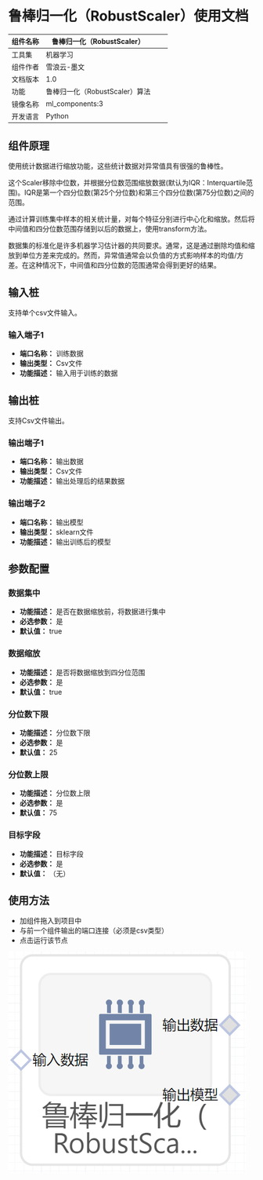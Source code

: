 # 鲁棒归一化（RobustScaler）使用文档
| 组件名称 | 鲁棒归一化（RobustScaler）|  |  |
| --- | --- | --- | --- |
| 工具集 | 机器学习 |  |  |
| 组件作者 | 雪浪云-墨文 |  |  |
| 文档版本 | 1.0 |  |  |
| 功能 |鲁棒归一化（RobustScaler）算法 |  |  |
| 镜像名称 | ml_components:3 |  |  |
| 开发语言 | Python |  |  |

## 组件原理
使用统计数据进行缩放功能，这些统计数据对异常值具有很强的鲁棒性。

这个Scaler移除中位数，并根据分位数范围缩放数据(默认为IQR：Interquartile范围)。IQR是第一个四分位数(第25个分位数)和第三个四分位数(第75分位数)之间的范围。

通过计算训练集中样本的相关统计量，对每个特征分别进行中心化和缩放。然后将中间值和四分位数范围存储到以后的数据上，使用transform方法。

数据集的标准化是许多机器学习估计器的共同要求。通常，这是通过删除均值和缩放到单位方差来完成的。然而，异常值通常会以负值的方式影响样本的均值/方差。在这种情况下，中间值和四分位数的范围通常会得到更好的结果。
## 输入桩
支持单个csv文件输入。
### 输入端子1

- **端口名称：** 训练数据
- **输出类型：** Csv文件
- **功能描述：** 输入用于训练的数据

## 输出桩
支持Csv文件输出。
### 输出端子1

- **端口名称：** 输出数据
- **输出类型：** Csv文件
- **功能描述：** 输出处理后的结果数据
### 输出端子2

- **端口名称：** 输出模型
- **输出类型：** sklearn文件
- **功能描述：** 输出训练后的模型
## 参数配置
### 数据集中

- **功能描述：** 是否在数据缩放前，将数据进行集中
- **必选参数：** 是
- **默认值：** true
### 数据缩放

- **功能描述：** 是否将数据缩放到四分位范围
- **必选参数：** 是
- **默认值：** true
### 分位数下限

- **功能描述：** 分位数下限
- **必选参数：** 是
- **默认值：** 25
### 分位数上限

- **功能描述：** 分位数上限
- **必选参数：** 是
- **默认值：** 75
### 目标字段

- **功能描述：** 目标字段
- **必选参数：** 是
- **默认值：** （无）


## 使用方法
- 加组件拖入到项目中
- 与前一个组件输出的端口连接（必须是csv类型）
- 点击运行该节点


![](./img/鲁棒归一化.png)
